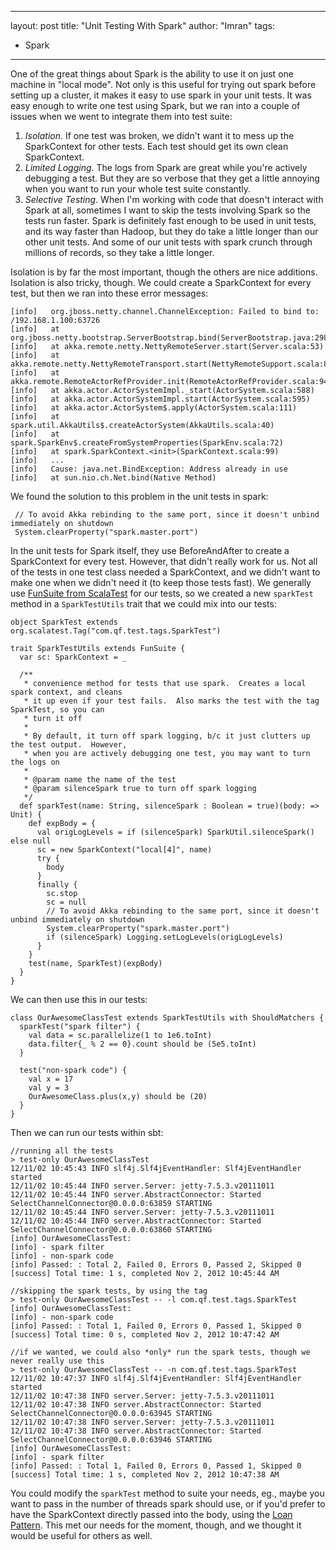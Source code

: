 
---
layout: post
title: "Unit Testing With Spark"
author: "Imran"
tags:
  - Spark
---

One of the great things about Spark is the ability to use it on just one machine in "local mode".  Not only is this useful
for trying out spark before setting up a cluster, it makes it easy to use spark in your unit tests.  It was easy enough
to write one test using Spark, but we ran into a couple of issues when we went to integrate them into test suite:

<!--more-->

1. *Isolation*.  If one test was broken, we didn't want it to mess up the SparkContext for other tests.  Each test
should get its own clean SparkContext.
2. *Limited Logging*.  The logs from Spark are great while you're actively debugging a test.  But they are so verbose
that they get a little annoying when you want to run your whole test suite constantly.
3. *Selective Testing*.  When I'm working with code that doesn't interact with Spark at all, sometimes I want to skip
the tests involving Spark so the tests run faster.  Spark is definitely fast enough to be used in unit tests, and its way
faster than Hadoop, but they do take a little longer than our other unit tests.  And some of our unit tests with spark
crunch through millions of records, so they take a little longer.

Isolation is by far the most important, though the others are nice additions.  Isolation is also tricky, though.  We
could create a SparkContext for every test, but then we ran into these error messages:

    [info]   org.jboss.netty.channel.ChannelException: Failed to bind to: /192.168.1.100:63726
    [info]   at org.jboss.netty.bootstrap.ServerBootstrap.bind(ServerBootstrap.java:298)
    [info]   at akka.remote.netty.NettyRemoteServer.start(Server.scala:53)
    [info]   at akka.remote.netty.NettyRemoteTransport.start(NettyRemoteSupport.scala:89)
    [info]   at akka.remote.RemoteActorRefProvider.init(RemoteActorRefProvider.scala:94)
    [info]   at akka.actor.ActorSystemImpl._start(ActorSystem.scala:588)
    [info]   at akka.actor.ActorSystemImpl.start(ActorSystem.scala:595)
    [info]   at akka.actor.ActorSystem$.apply(ActorSystem.scala:111)
    [info]   at spark.util.AkkaUtils$.createActorSystem(AkkaUtils.scala:40)
    [info]   at spark.SparkEnv$.createFromSystemProperties(SparkEnv.scala:72)
    [info]   at spark.SparkContext.<init>(SparkContext.scala:99)
    [info]   ...
    [info]   Cause: java.net.BindException: Address already in use
    [info]   at sun.nio.ch.Net.bind(Native Method)

We found the solution to this problem in the unit tests in spark:

     // To avoid Akka rebinding to the same port, since it doesn't unbind immediately on shutdown
     System.clearProperty("spark.master.port")

In the unit tests for Spark itself, they use BeforeAndAfter to create a SparkContext for every test.  However, that
didn't really work for us.  Not all of the tests in one test class needed a SparkContext, and we didn't want to
make one when we didn't need it (to keep those tests fast).  We generally use [FunSuite from ScalaTest](http://www.scalatest.org/getting_started_with_fun_suite)
for our tests, so we created a new `sparkTest` method in a `SparkTestUtils` trait that we could mix into our tests:

    object SparkTest extends org.scalatest.Tag("com.qf.test.tags.SparkTest")

    trait SparkTestUtils extends FunSuite {
      var sc: SparkContext = _

      /**
       * convenience method for tests that use spark.  Creates a local spark context, and cleans
       * it up even if your test fails.  Also marks the test with the tag SparkTest, so you can
       * turn it off
       *
       * By default, it turn off spark logging, b/c it just clutters up the test output.  However,
       * when you are actively debugging one test, you may want to turn the logs on
       *
       * @param name the name of the test
       * @param silenceSpark true to turn off spark logging
       */
      def sparkTest(name: String, silenceSpark : Boolean = true)(body: => Unit) {
        def expBody = {
          val origLogLevels = if (silenceSpark) SparkUtil.silenceSpark() else null
          sc = new SparkContext("local[4]", name)
          try {
            body
          }
          finally {
            sc.stop
            sc = null
            // To avoid Akka rebinding to the same port, since it doesn't unbind immediately on shutdown
            System.clearProperty("spark.master.port")
            if (silenceSpark) Logging.setLogLevels(origLogLevels)
          }
        }
        test(name, SparkTest)(expBody)
      }
    }


We can then use this in our tests:

    class OurAwesomeClassTest extends SparkTestUtils with ShouldMatchers {
      sparkTest("spark filter") {
        val data = sc.parallelize(1 to 1e6.toInt)
        data.filter{_ % 2 == 0}.count should be (5e5.toInt)
      }

      test("non-spark code") {
        val x = 17
        val y = 3
        OurAwesomeClass.plus(x,y) should be (20)
      }
    }


Then we can run our tests within sbt:

    //running all the tests
    > test-only OurAwesomeClassTest
    12/11/02 10:45:43 INFO slf4j.Slf4jEventHandler: Slf4jEventHandler started
    12/11/02 10:45:44 INFO server.Server: jetty-7.5.3.v20111011
    12/11/02 10:45:44 INFO server.AbstractConnector: Started SelectChannelConnector@0.0.0.0:63859 STARTING
    12/11/02 10:45:44 INFO server.Server: jetty-7.5.3.v20111011
    12/11/02 10:45:44 INFO server.AbstractConnector: Started SelectChannelConnector@0.0.0.0:63860 STARTING
    [info] OurAwesomeClassTest:
    [info] - spark filter
    [info] - non-spark code
    [info] Passed: : Total 2, Failed 0, Errors 0, Passed 2, Skipped 0
    [success] Total time: 1 s, completed Nov 2, 2012 10:45:44 AM

    //skipping the spark tests, by using the tag
    > test-only OurAwesomeClassTest -- -l com.qf.test.tags.SparkTest
    [info] OurAwesomeClassTest:
    [info] - non-spark code
    [info] Passed: : Total 1, Failed 0, Errors 0, Passed 1, Skipped 0
    [success] Total time: 0 s, completed Nov 2, 2012 10:47:42 AM

    //if we wanted, we could also *only* run the spark tests, though we never really use this
    > test-only OurAwesomeClassTest -- -n com.qf.test.tags.SparkTest
    12/11/02 10:47:37 INFO slf4j.Slf4jEventHandler: Slf4jEventHandler started
    12/11/02 10:47:38 INFO server.Server: jetty-7.5.3.v20111011
    12/11/02 10:47:38 INFO server.AbstractConnector: Started SelectChannelConnector@0.0.0.0:63945 STARTING
    12/11/02 10:47:38 INFO server.Server: jetty-7.5.3.v20111011
    12/11/02 10:47:38 INFO server.AbstractConnector: Started SelectChannelConnector@0.0.0.0:63946 STARTING
    [info] OurAwesomeClassTest:
    [info] - spark filter
    [info] Passed: : Total 1, Failed 0, Errors 0, Passed 1, Skipped 0
    [success] Total time: 1 s, completed Nov 2, 2012 10:47:38 AM

You could modify the `sparkTest` method to suite your needs, eg., maybe you want to pass in the number of threads spark
should use, or if you'd prefer to have the SparkContext directly passed into the body, using the
[Loan Pattern](https://wiki.scala-lang.org/display/SYGN/Loan).  This met our needs for the moment, though, and we thought
it would be useful for others as well.
